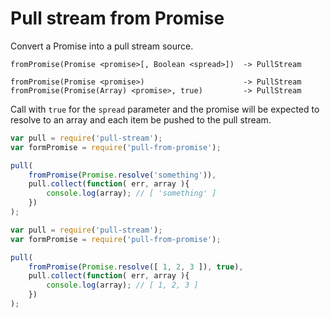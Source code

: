 # Pull stream from Promise

Convert a Promise into a pull stream source.

```
fromPromise(Promise <promise>[, Boolean <spread>])	-> PullStream

fromPromise(Promise <promise>)						-> PullStream
fromPromise(Promise(Array) <promise>, true)			-> PullStream
```

Call with `true` for the `spread` parameter and the promise will be expected
to resolve to an array and each item be pushed to the pull stream.

```js
var pull = require('pull-stream');
var formPromise = require('pull-from-promise');

pull(
	fromPromise(Promise.resolve('something')),
	pull.collect(function( err, array ){
		console.log(array);	// [ 'something' ]
	})
);
```

```js
var pull = require('pull-stream');
var formPromise = require('pull-from-promise');

pull(
	fromPromise(Promise.resolve([ 1, 2, 3 ]), true),
	pull.collect(function( err, array ){
		console.log(array);	// [ 1, 2, 3 ]
	})
);
```

